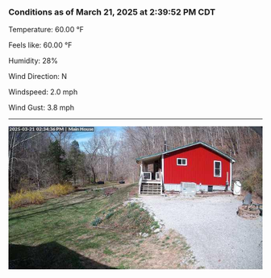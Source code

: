 ### Conditions as of March 21, 2025 at 2:39:52 PM CDT 

Temperature: 60.00 &deg;F

Feels like: 60.00 &deg;F

Humidity: 28%

Wind Direction: N

Windspeed: 2.0 mph

Wind Gust: 3.8 mph

---

<img src="./images/latest.jpeg"/>

